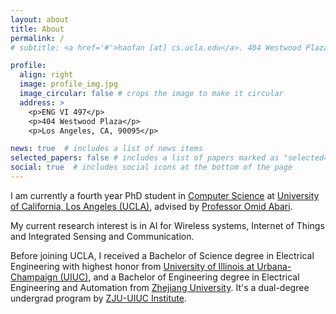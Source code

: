 ```yaml
---
layout: about
title: About
permalink: /
# subtitle: <a href='#'>haofan [at] cs.ucla.edu</a>. 404 Westwood Plaza, Los Angeles.

profile:
  align: right
  image: profile_img.jpg
  image_circular: false # crops the image to make it circular
  address: >
    <p>ENG VI 497</p>
    <p>404 Westwood Plaza</p>
    <p>Los Angeles, CA, 90095</p>

news: true  # includes a list of news items
selected_papers: false # includes a list of papers marked as "selected={true}"
social: true  # includes social icons at the bottom of the page
---
```


I am currently a fourth year PhD student in [Computer Science](https://www.cs.ucla.edu/) at [University of California, Los Angeles (UCLA)](https://www.ucla.edu/), advised by [Professor Omid Abari](https://web.cs.ucla.edu/~omid/).

My current research interest is in AI for Wireless systems, Internet of Things and Integrated Sensing and Communication.

Before joining UCLA, I received a Bachelor of Science degree in Electrical Engineering with highest honor from [University of Illinois at Urbana-Champaign (UIUC)](https://illinois.edu/), and a Bachelor of Engineering degree in Electrical Engineering and Automation from [Zhejiang University](https://www.zju.edu.cn/english/). It's a dual-degree undergrad program by [ZJU-UIUC Institute](https://zjui.intl.zju.edu.cn/en).